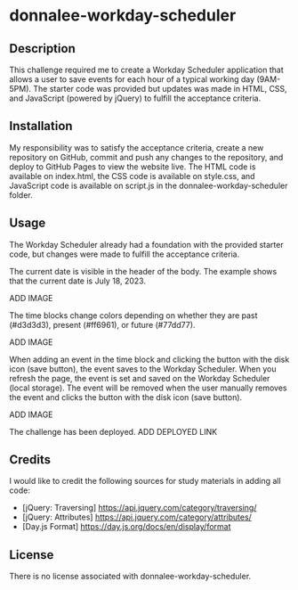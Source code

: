 # donnalee-workday-scheduler

## Description
This challenge required me to create a Workday Scheduler application that allows a user to save events for each hour of a typical working day (9AM-5PM). The starter code was provided but updates was made in HTML, CSS, and JavaScript (powered by jQuery) to fulfill the acceptance criteria. 

## Installation
My responsibility was to satisfy the acceptance criteria, create a new repository on GitHub, commit and push any changes to the repository, and deploy to GitHub Pages to view the website live. The HTML code is available on index.html, the CSS code is available on style.css, and JavaScript code is available on script.js in the donnalee-workday-scheduler folder.

## Usage
The Workday Scheduler already had a foundation with the provided starter code, but changes were made to fulfill the acceptance criteria. 

The current date is visible in the header of the body. The example shows that the current date is July 18, 2023.

ADD IMAGE

The time blocks change colors depending on whether they are past (#d3d3d3), present (#ff6961), or future (#77dd77).

ADD IMAGE

When adding an event in the time block and clicking the button with the disk icon (save button), the event saves to the Workday Scheduler. When you refresh the page, the event is set and saved on the Workday Scheduler (local storage). The event will be removed when the user manually removes the event and clicks the button with the disk icon (save button).

ADD IMAGE

The challenge has been deployed. 
ADD DEPLOYED LINK

## Credits
I would like to credit the following sources for study materials in adding all code: 

* [jQuery: Traversing] https://api.jquery.com/category/traversing/ 
* [jQuery: Attributes] https://api.jquery.com/category/attributes/ 
* [Day.js Format] https://day.js.org/docs/en/display/format 

## License
There is no license associated with donnalee-workday-scheduler.

